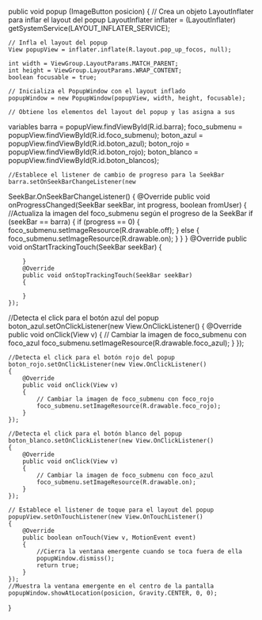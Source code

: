 public void popup (ImageButton posicion) 
{ 
    // Crea un objeto LayoutInflater para inflar el layout del popup 
    LayoutInflater inflater = (LayoutInflater) 
getSystemService(LAYOUT_INFLATER_SERVICE); 
 
    // Infla el layout del popup 
    View popupView = inflater.inflate(R.layout.pop_up_focos, null); 
 
    int width = ViewGroup.LayoutParams.MATCH_PARENT; 
    int height = ViewGroup.LayoutParams.WRAP_CONTENT; 
    boolean focusable = true; 
 
    // Inicializa el PopupWindow con el layout inflado 
    popupWindow = new PopupWindow(popupView, width, height, focusable); 
 
    // Obtiene los elementos del layout del popup y las asigna a sus 
variables 
    barra = popupView.findViewById(R.id.barra); 
    foco_submenu = popupView.findViewById(R.id.foco_submenu); 
    boton_azul = popupView.findViewById(R.id.boton_azul); 
    boton_rojo = popupView.findViewById(R.id.boton_rojo); 
    boton_blanco = popupView.findViewById(R.id.boton_blancos); 
 
    //Establece el listener de cambio de progreso para la SeekBar 
    barra.setOnSeekBarChangeListener(new 
SeekBar.OnSeekBarChangeListener() 
    { 
        @Override 
        public void onProgressChanged(SeekBar seekBar, int progress, 
boolean fromUser) 
        { 
            //Actualiza la imagen del foco_submenu según el progreso de 
la SeekBar 
            if (seekBar == barra) 
            { 
                if (progress == 0) 
                { 
                    foco_submenu.setImageResource(R.drawable.off); 
                } 
                else 
                { 
                    foco_submenu.setImageResource(R.drawable.on); 
                } 
            } 
        } 
        @Override 
        public void onStartTrackingTouch(SeekBar seekBar) 
        { 
 
        } 
        @Override 
        public void onStopTrackingTouch(SeekBar seekBar) 
        { 
 
        } 
    }); 

//Detecta el click para el botón azul del popup 
    boton_azul.setOnClickListener(new View.OnClickListener() 
    { 
        @Override 
        public void onClick(View v) 
        { 
            // Cambiar la imagen de foco_submenu con foco_azul 
            foco_submenu.setImageResource(R.drawable.foco_azul); 
        } 
    }); 
 
    //Detecta el click para el botón rojo del popup 
    boton_rojo.setOnClickListener(new View.OnClickListener() 
    { 
        @Override 
        public void onClick(View v) 
        { 
            // Cambiar la imagen de foco_submenu con foco_rojo 
            foco_submenu.setImageResource(R.drawable.foco_rojo); 
        } 
    }); 
 
    //Detecta el click para el botón blanco del popup 
    boton_blanco.setOnClickListener(new View.OnClickListener() 
    { 
        @Override 
        public void onClick(View v) 
        { 
            // Cambiar la imagen de foco_submenu con foco_azul 
            foco_submenu.setImageResource(R.drawable.on); 
        } 
    }); 
 
    // Establece el listener de toque para el layout del popup 
    popupView.setOnTouchListener(new View.OnTouchListener() 
    { 
        @Override 
        public boolean onTouch(View v, MotionEvent event) 
        { 
            //Cierra la ventana emergente cuando se toca fuera de ella 
            popupWindow.dismiss(); 
            return true; 
        } 
    }); 
    //Muestra la ventana emergente en el centro de la pantalla 
    popupWindow.showAtLocation(posicion, Gravity.CENTER, 0, 0); 
 
} 
